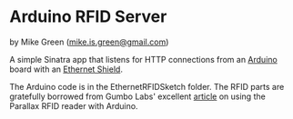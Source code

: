 # Arduino RFID Server

by Mike Green ([mike.is.green@gmail.com](mailto:mike.is.green@gmail.com))

A simple Sinatra app that listens for HTTP connections from an [Arduino](http://www.arduino.cc) board with an [Ethernet Shield](http://www.arduino.cc/en/Main/ArduinoEthernetShield).

The Arduino code is in the EthernetRFIDSketch folder. The RFID parts are gratefully borrowed from Gumbo Labs' excellent [article](http://www.gumbolabs.org/2009/10/17/parallax-rfid-reader-arduino/) on using the Parallax RFID reader with Arduino.

